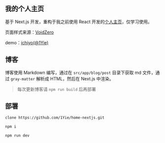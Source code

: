 ## 我的个人主页

基于 Next.js 开发，重构于我之前使用 React 开发的[个人主页](https://github.com/1Yie/home)，仅学习使用。

页面样式来源：[VoidZero](https://voidzero.dev)

demo：[ichiyo(@1Yie)](https://ichiyo.in)

## 博客

博客使用 Markdown 编写，通过在 `src/app/blog/post` 目录下获取 md 文件，通过 `gray-matter` 解析成 HTML，然后在 Next.js 中渲染。

> 每次更新博客请 `npm run build` 后再部署

## 部署

```bash
clone https://github.com/1Yie/home-nextjs.git

npm i

npm run dev
```
